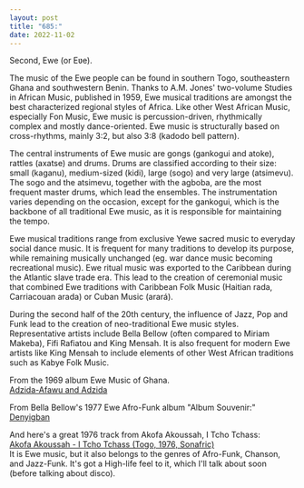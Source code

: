 ```yaml
---
layout: post
title: "685:"
date: 2022-11-02
---
```


Second, Ewe (or Eʋe).    

The music of the Ewe people can be found in southern Togo, southeastern Ghana and southwestern Benin. Thanks to A.M. Jones' two-volume Studies in African Music, published in 1959, Ewe musical traditions are amongst the best characterized regional styles of Africa. Like other West African Music, especially Fon Music, Ewe music is percussion-driven, rhythmically complex and mostly dance-oriented. Ewe music is structurally based on cross-rhythms, mainly 3:2, but also 3:8 (kadodo bell pattern).

The central instruments of Ewe music are gongs (gankogui and atoke), rattles (axatse) and drums. Drums are classified according to their size: small (kaganu), medium-sized (kidi), large (sogo) and very large (atsimevu). The sogo and the atsimevu, together with the agboba, are the most frequent master drums, which lead the ensembles. The instrumentation varies depending on the occasion, except for the gankogui, which is the backbone of all traditional Ewe music, as it is responsible for maintaining the tempo.

Ewe musical traditions range from exclusive Yewe sacred music to everyday social dance music. It is frequent for many traditions to develop its purpose, while remaining musically unchanged (eg. war dance music becoming recreational music). Ewe ritual music was exported to the Caribbean during the Atlantic slave trade era. This lead to the creation of ceremonial music that combined Ewe traditions with Caribbean Folk Music (Haitian rada, Carriacouan arada) or Cuban Music (arará).

During the second half of the 20th century, the influence of Jazz, Pop and Funk lead to the creation of neo-traditional Ewe music styles. Representative artists include Bella Bellow (often compared to Miriam Makeba), Fifi Rafiatou and King Mensah. It is also frequent for modern Ewe artists like King Mensah to include elements of other West African traditions such as Kabye Folk Music.

From the 1969 album Ewe Music of Ghana.  
[Adzida-Afawu and Adzida](https://youtu.be/D9kr1aprYjo)

From Bella Bellow's 1977 Ewe Afro-Funk album "Album Souvenir:"  
[Denyigban](https://youtu.be/VZstln-VUsQ)

And here's a great 1976 track from Akofa Akoussah, I Tcho Tchass:  
[Akofa Akoussah \- I Tcho Tchass (Togo, 1976, Sonafric)](https://youtu.be/0SneUEoMQgE)  
It is Ewe music, but it also belongs to the genres of Afro-Funk, Chanson, and Jazz-Funk. It's got a High-life feel to it, which I'll talk about soon (before talking about disco).
